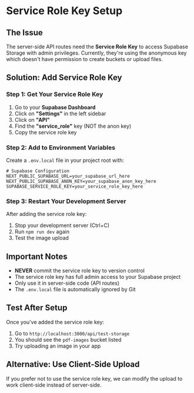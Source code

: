 # Service Role Key Setup

## The Issue
The server-side API routes need the **Service Role Key** to access Supabase Storage with admin privileges. Currently, they're using the anonymous key which doesn't have permission to create buckets or upload files.

## Solution: Add Service Role Key

### Step 1: Get Your Service Role Key
1. Go to your **Supabase Dashboard**
2. Click on **"Settings"** in the left sidebar
3. Click on **"API"**
4. Find the **"service_role"** key (NOT the anon key)
5. Copy the service role key

### Step 2: Add to Environment Variables
Create a `.env.local` file in your project root with:

```env
# Supabase Configuration
NEXT_PUBLIC_SUPABASE_URL=your_supabase_url_here
NEXT_PUBLIC_SUPABASE_ANON_KEY=your_supabase_anon_key_here
SUPABASE_SERVICE_ROLE_KEY=your_service_role_key_here
```

### Step 3: Restart Your Development Server
After adding the service role key:
1. Stop your development server (Ctrl+C)
2. Run `npm run dev` again
3. Test the image upload

## Important Notes
- **NEVER** commit the service role key to version control
- The service role key has full admin access to your Supabase project
- Only use it in server-side code (API routes)
- The `.env.local` file is automatically ignored by Git

## Test After Setup
Once you've added the service role key:
1. Go to `http://localhost:3000/api/test-storage`
2. You should see the `pdf-images` bucket listed
3. Try uploading an image in your app

## Alternative: Use Client-Side Upload
If you prefer not to use the service role key, we can modify the upload to work client-side instead of server-side.
